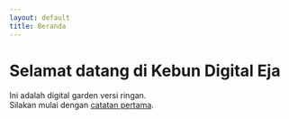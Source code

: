 ```yaml
---
layout: default
title: Beranda
---
```


# Selamat datang di Kebun Digital Eja

Ini adalah digital garden versi ringan.  
Silakan mulai dengan [catatan pertama](_posts/hidup-lebih-pelan).
